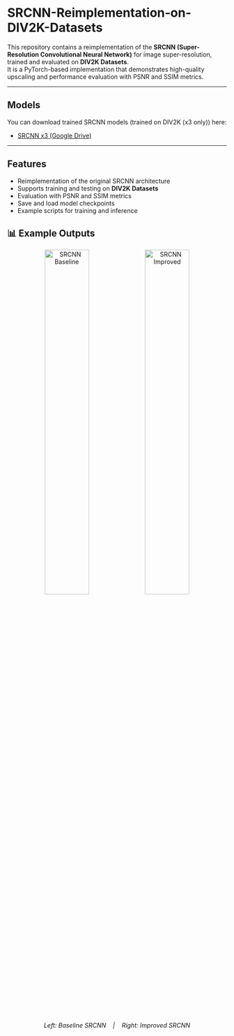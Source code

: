 # SRCNN-Reimplementation-on-DIV2K-Datasets

This repository contains a reimplementation of the **SRCNN (Super-Resolution Convolutional Neural Network)** for image super-resolution, trained and evaluated on **DIV2K Datasets**.  
It is a PyTorch-based implementation that demonstrates high-quality upscaling and performance evaluation with PSNR and SSIM metrics.

---

## Models

You can download trained SRCNN models (trained on DIV2K (x3 only)) here:

- [SRCNN x3 (Google Drive)](https://drive.google.com/drive/folders/1Nv-ZU3OpHA9f7KTrQeWfWpL1c6jH8w-Q?usp=sharing)

---

## Features

- Reimplementation of the original SRCNN architecture
- Supports training and testing on **DIV2K Datasets**
- Evaluation with PSNR and SSIM metrics
- Save and load model checkpoints
- Example scripts for training and inference

## 📊 Example Outputs

<p align="center">
  <img src="assets/srcnn_baseline.png" alt="SRCNN Baseline" width="45%"/>
  <img src="assets/srcnn_improved.png" alt="SRCNN Improved" width="45%"/>
</p>

<p align="center">
  <em>Left: Baseline SRCNN &nbsp;&nbsp; | &nbsp;&nbsp; Right: Improved SRCNN</em>
</p>
